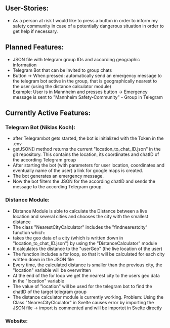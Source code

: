 ## User-Stories:
- As a person at risk I would like to press a button in order to inform my safety community in case of a potentially dangerous situation in order to get help if necessary.

## Planned Features:
- JSON file with telegram group IDs and according geographic information 
- Telegram Bot that can be invited to group chats
- Button -> When pressed: automatically send an emergency message to the telegram bot active in the group, that is geographically nearest to the user (using the distance calculator module) <br> Example: User is in Mannheim and presses button -> Emergency message is sent to "Mannheim Safety-Community" - Group in Telegram
 
## Currently Active Features:

### Telegram Bot (Niklas Koch):
- after Telegrambot gets started, the bot is initialized with the Token in the .env
- getJSON() method returns the current "location_to_chat_ID.json" in the git repository. This contains the location, its coordinates and chatID of the according Telegram group
- After starting the bot (with parameters for user location, coordinates and eventually name of the user) a link for google maps is created.
- The bot generates an emergency message.
- Now the bot filters the JSON for the according chatID and sends the message to the according Telegram group.

### Distance Module:
- Distance Module is able to calculate the Distance between a live location and several cities and chooses the city with the smallest distance
- The class "NearestCityCalculator" includes the "findnearestcity" function which:
- takes the geo data of a city (which is written down in "location_to_chat_ID.json") by using the "DistanceCalculator" module 
- It calculates the distance to the "userGeo" (the live location of the user)
- The function includes a for loop, so that it will be calculated for each city written down in the JSON file
- Every time, the calculated distance is smaller than the previous city, the "location" variable will be overwritten
- At the end of the for loop we get the nearest city to the users geo data in the "location" variable 
- The value of "location" will be used for the telegram bot to find the chatID of the target telegram group
- The distance calculator module is currently working. Problem: Using the Class "NearesCityClculator" in Svelte causes error by importing the JSON file
-> import is commented and will be importet in Svelte directly


### Website:


